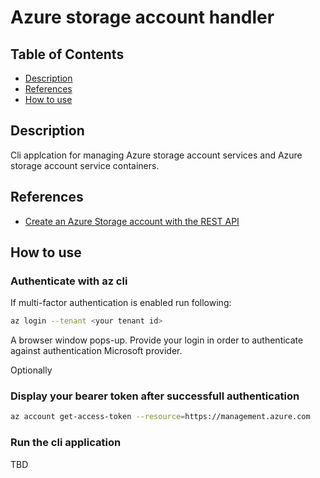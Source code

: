 # Azure storage account handler

## Table of Contents

- [Description](#description)
- [References](#references)
- [How to use](#how-to-use)

## Description

Cli applcation for managing Azure storage account services and Azure storage account service containers.  

## References

- [Create an Azure Storage account with the REST API](https://learn.microsoft.com/en-us/rest/api/storagerp/storage-sample-create-account)

## How to use

### Authenticate with az cli

If multi-factor authentication is enabled run following:

```sh
az login --tenant <your tenant id>
```

A browser window pops-up. Provide your login in order to authenticate against authentication Microsoft provider.

Optionally 

### Display your bearer token after successfull authentication


```sh 
az account get-access-token --resource=https://management.azure.com
```

### Run the cli application

TBD
